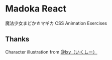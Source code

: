# Madoka React

魔法少女まどか☆マギカ CSS Animation Exercises

<!-- [https://magia.cyris.moe/](http://magia.cyris.moe/) -->

<!-- ![screenshot](https://raw.githubusercontent.com/iCyris/Magia/main/res/screenshot.png) -->

## Thanks

Character illustration from [@Ixy（いくしー）](https://www.pixiv.net/users/4935)
